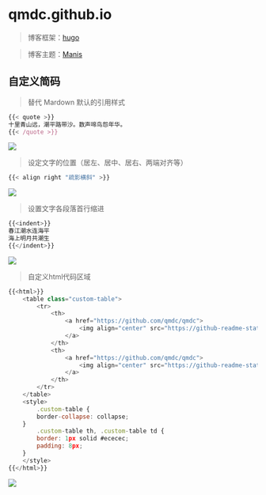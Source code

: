 # qmdc.github.io

> 博客框架：[hugo](https://gohugo.io/)

> 博客主题：[Manis](https://github.com/yursan9/manis-hugo-theme) 


## 自定义简码

> 替代 Mardown 默认的引用样式
```javascript
{{< quote >}}
十里青山远，潮平路带沙。数声啼鸟怨年华。
{{< /quote >}}
```
![](https://cdn.jsdelivr.net/gh/qmdc/oss@master/202308/8dDUbr.png)

> 设定文字的位置（居左、居中、居右、两端对齐等）
```javascript
{{< align right "疏影横斜" >}}
```
![](https://cdn.jsdelivr.net/gh/qmdc/oss@master/202308/dr2kH5.png)

> 设置文字各段落首行缩进
```javascript
{{<indent>}}
春江潮水连海平
海上明月共潮生
{{</indent>}}
```
![](https://cdn.jsdelivr.net/gh/qmdc/oss@master/202308/bWc0qi.png)

> 自定义html代码区域
```javascript
{{<html>}}
    <table class="custom-table">
        <tr>
            <th>
                <a href="https://github.com/qmdc/qmdc">
                    <img align="center" src="https://github-readme-stats-git-masterrstaa-rickstaa.vercel.app/api?username=qmdc&show_icons=true&include_all_commits=true&theme=buefy&hide_border=true" alt="qmdc's github stats" />
                </a>
            </th>
            <th>
                <a href="https://github.com/qmdc/qmdc">
                    <img align="center" src="https://github-readme-stats-git-masterrstaa-rickstaa.vercel.app/api/top-langs/?username=qmdc&layout=compact&theme=buefy&hide_border=true" />
                </a>
            </th>
        </tr>
    </table>
    <style>
        .custom-table {
        border-collapse: collapse;
    }
        .custom-table th, .custom-table td {
        border: 1px solid #ececec;
        padding: 8px;
    }
    </style>
{{</html>}}
```
![](https://cdn.jsdelivr.net/gh/qmdc/oss@master/202308/cyXSWA.png)



